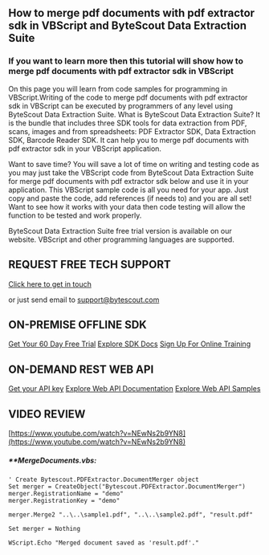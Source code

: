 ## How to merge pdf documents with pdf extractor sdk in VBScript and ByteScout Data Extraction Suite

### If you want to learn more then this tutorial will show how to merge pdf documents with pdf extractor sdk in VBScript

On this page you will learn from code samples for programming in VBScript.Writing of the code to merge pdf documents with pdf extractor sdk in VBScript can be executed by programmers of any level using ByteScout Data Extraction Suite. What is ByteScout Data Extraction Suite? It is the bundle that includes three SDK tools for data extraction from PDF, scans, images and from spreadsheets: PDF Extractor SDK, Data Extraction SDK, Barcode Reader SDK. It can help you to merge pdf documents with pdf extractor sdk in your VBScript application.

Want to save time? You will save a lot of time on writing and testing code as you may just take the VBScript code from ByteScout Data Extraction Suite for merge pdf documents with pdf extractor sdk below and use it in your application. This VBScript sample code is all you need for your app. Just copy and paste the code, add references (if needs to) and you are all set! Want to see how it works with your data then code testing will allow the function to be tested and work properly.

ByteScout Data Extraction Suite free trial version is available on our website. VBScript and other programming languages are supported.

## REQUEST FREE TECH SUPPORT

[Click here to get in touch](https://bytescout.zendesk.com/hc/en-us/requests/new?subject=ByteScout%20Data%20Extraction%20Suite%20Question)

or just send email to [support@bytescout.com](mailto:support@bytescout.com?subject=ByteScout%20Data%20Extraction%20Suite%20Question) 

## ON-PREMISE OFFLINE SDK 

[Get Your 60 Day Free Trial](https://bytescout.com/download/web-installer?utm_source=github-readme)
[Explore SDK Docs](https://bytescout.com/documentation/index.html?utm_source=github-readme)
[Sign Up For Online Training](https://academy.bytescout.com/)


## ON-DEMAND REST WEB API

[Get your API key](https://pdf.co/documentation/api?utm_source=github-readme)
[Explore Web API Documentation](https://pdf.co/documentation/api?utm_source=github-readme)
[Explore Web API Samples](https://github.com/bytescout/ByteScout-SDK-SourceCode/tree/master/PDF.co%20Web%20API)

## VIDEO REVIEW

[https://www.youtube.com/watch?v=NEwNs2b9YN8](https://www.youtube.com/watch?v=NEwNs2b9YN8)




<!-- code block begin -->

##### ****MergeDocuments.vbs:**
    
```
' Create Bytescout.PDFExtractor.DocumentMerger object
Set merger = CreateObject("Bytescout.PDFExtractor.DocumentMerger")
merger.RegistrationName = "demo"
merger.RegistrationKey = "demo"

merger.Merge2 "..\..\sample1.pdf", "..\..\sample2.pdf", "result.pdf"
                
Set merger = Nothing

WScript.Echo "Merged document saved as 'result.pdf'."
```

<!-- code block end -->